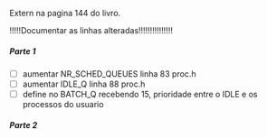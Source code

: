 Extern na pagina 144 do livro.



!!!!!Documentar as linhas alteradas!!!!!!!!!!!!!!!



##### Parte 1

- [ ] aumentar NR_SCHED_QUEUES linha 83 proc.h
- [ ] aumentar IDLE_Q linha 88 proc.h
- [ ] define no BATCH_Q recebendo 15, prioridade entre o IDLE e os processos do usuario

##### Parte 2


